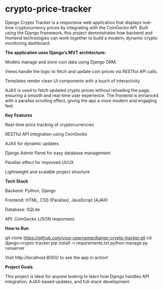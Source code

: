 # crypto-price-tracker

Django Crypto Tracker is a responsive web application that displays real-time cryptocurrency prices by integrating with the CoinGecko API. Built using the Django framework, this project demonstrates how backend and frontend technologies can work together to build a modern, dynamic crypto monitoring dashboard.

**The application uses Django’s MVT architecture:**

Models manage and store coin data using Django ORM.

Views handle the logic to fetch and update coin prices via RESTful API calls.

Templates render clean UI components with a touch of interactivity.

AJAX is used to fetch updated crypto prices without reloading the page, ensuring a smooth and real-time user experience. The frontend is enhanced with a parallax scrolling effect, giving the app a more modern and engaging feel.

**Key Features**

Real-time price tracking of cryptocurrencies

RESTful API integration using CoinGecko

AJAX for dynamic updates

Django Admin Panel for easy database management

Parallax effect for improved UI/UX

Lightweight and scalable project structure

**Tech Stack**

Backend: Python, Django

Frontend: HTML, CSS (Parallax), JavaScript (AJAX)

Database: SQLite

API: CoinGecko (JSON responses)

**How to Run**

git clone https://github.com/your-username/django-crypto-tracker.git
cd django-crypto-tracker
pip install -r requirements.txt
python manage.py runserver

Visit http://localhost:8000/ to see the app in action!

**Project Goals**

This project is ideal for anyone looking to learn how Django handles API integration, AJAX-based updates, and full-stack development.

